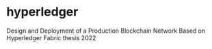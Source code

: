 # hyperledger

Design and Deployment of a Production Blockchain Network Based on Hyperledger Fabric thesis 2022
